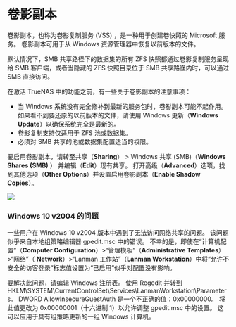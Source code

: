 # 卷影副本

卷影副本，也称为卷影复制服务 (VSS) ，是一种用于创建卷快照的 Microsoft 服务。 卷影副本可用于从 Windows 资源管理器中恢复以前版本的文件。

默认情况下，SMB 共享路径下的数据集的所有 ZFS 快照都通过卷影复制服务呈现给 SMB 客户端，或者当隐藏的 ZFS 快照目录位于 SMB 共享路径内时，可以通过 SMB 直接访问。

在激活 TrueNAS 中的功能之前，有一些关于卷影副本的注意事项：

- 当 Windows 系统没有完全修补到最新的服务包时，卷影副本可能不起作用。 如果看不到要还原的以前版本的文件，请使用 Windows 更新（**Windows Update**）以确保系统完全是最新的。
- 卷影复制支持仅适用于 ZFS 池或数据集。
- 必须对 SMB 共享的池或数据集配置适当的权限。

要启用卷影副本，请转至共享（**Sharing**） > Windows 共享 (SMB)（**Windows Shares (SMB)** ） 并编辑（**Edit**）现有共享。 打开高级（**Advanced**）选项，找到其他选项（**Other Options**）并设置启用卷影副本（**Enable Shadow Copies**）。

![](https://www.truenas.com/docs/images/CORE/12.0/SharingSMBAddAdvanced.png)

### Windows 10 v2004 的问题

一些用户在 Windows 10 v2004 版本中遇到了无法访问网络共享的问题。 该问题似乎来自本地组策略编辑器 gpedit.msc 中的错误。 不幸的是，即使在“计算机配置”（**Computer Configuration**）>“管理模板”（**Administrative Templates**）>“网络”（ **Network**）>“Lanman 工作站”（**Lanman Workstation**）中将“允许不安全的访客登录”标志值设置为“已启用”似乎对配置没有影响。

要解决此问题，请编辑 Windows 注册表。 使用 Regedit 并转到 HKLM\SYSTEM\CurrentControlSet\Services\LanmanWorkstation\Parameters。 DWORD AllowInsecureGuestAuth 是一个不正确的值：0x00000000。 将此值更改为 0x00000001（十六进制 1）以允许调整 gpedit.msc 中的设置。 这可以应用于具有组策略更新的一组 Windows 计算机。